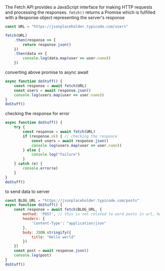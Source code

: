 The Fetch API provides a JavaScript interface for making HTTP requests and processing the responses.
`fetch()` returns a Promise which is fulfilled with a Response object representing the server's response

```js
const URL = "https://jsonplaceholder.typicode.com/users"

fetch(URL)
    .then(response => {
        return response.json()
    })
    .then(data => {
        console.log(data.map(user => user.name))
    })
```

converting above promise to async await

```js
async function doStuff() {
    const response = await fetch(URL)
    const users = await response.json()
    console.log(users.map(user => user.name))
}
doStuff()
```

checking the response for error

```js
async function doStuff() {
    try {
        const response = await fetch(URL)
        if (response.ok) { // checking the responce
            const users = await response.json()
            console.log(users.map(user => user.name))
        } else {
            console.log("Failure")
        }
    } catch (e) {
        console.error(e)
    }
}
doStuff()
```

to send data to server

```js
const BLOG_URL = "https://jsonplaceholder.typicode.com/posts"
async function doStuff() {
    const response = await fetch(BLOG_URL, {
        method: 'POST', // this is not related to word posts in url, here we are telling that we are sending data
        headers: {
            'Content-Type': "application/json"
        },
        body: JSON.stringify({
            title: "Hello world"
        })
    })
    const post = await response.json()
    console.log(post)
}
doStuff()
```